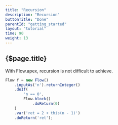 ```yaml
---
title: "Recursion"
description: "Recursion"
buttonTitle: "Done"
parentId: "getting_started"
layout: "tutorial"
time: 90
weight: 13
---
```


## {$page.title}

With Flow.apex, recursion is not difficult to achieve.

```javascript
Flow f = new Flow()
    .inputAs('n').returnInteger()
    .doIf(
        'n == 0',
        Flow.block()
            .doReturn(0)
    )
    .var('ret = 2 + this(n - 1)')
    .doReturn('ret');
```

